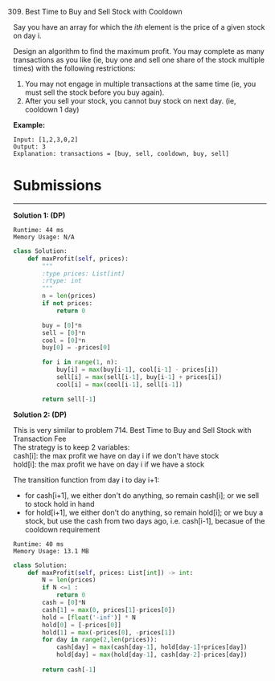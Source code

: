 309. Best Time to Buy and Sell Stock with Cooldown

Say you have an array for which the $i{th}$ element is the price of a given stock on day i.

Design an algorithm to find the maximum profit. You may complete as many transactions as you like (ie, buy one and sell one share of the stock multiple times) with the following restrictions:

1. You may not engage in multiple transactions at the same time (ie, you must sell the stock before you buy again).
1. After you sell your stock, you cannot buy stock on next day. (ie, cooldown 1 day)

**Example:**
```
Input: [1,2,3,0,2]
Output: 3 
Explanation: transactions = [buy, sell, cooldown, buy, sell]
```

# Submissions
---
**Solution 1: (DP)**
```
Runtime: 44 ms
Memory Usage: N/A
```
```python
class Solution:
    def maxProfit(self, prices):
        """
        :type prices: List[int]
        :rtype: int
        """
        n = len(prices)
        if not prices:
            return 0

        buy = [0]*n
        sell = [0]*n
        cool = [0]*n
        buy[0] = -prices[0]

        for i in range(1, n):
            buy[i] = max(buy[i-1], cool[i-1] - prices[i])
            sell[i] = max(sell[i-1], buy[i-1] + prices[i])
            cool[i] = max(cool[i-1], sell[i-1])

        return sell[-1]
```

**Solution 2: (DP)**

This is very similar to problem 714. Best Time to Buy and Sell Stock with Transaction Fee  
The strategy is to keep 2 variables:  
cash[i]: the max profit we have on day i if we don't have stock  
hold[i]: the max profit we have on day i if we have a stock

The transition function from day i to day i+1:
* for cash[i+1], we either don't do anything, so remain cash[i]; or we sell to stock hold in hand
* for hold[i+1], we either don't do anything, so remain hold[i]; or we buy a stock, but use the cash from two days ago, i.e. cash[i-1], becasue of the cooldown requirement

```
Runtime: 40 ms
Memory Usage: 13.1 MB
```
```python
class Solution:
    def maxProfit(self, prices: List[int]) -> int:
        N = len(prices)
        if N <=1 :
            return 0
        cash = [0]*N
        cash[1] = max(0, prices[1]-prices[0])
        hold = [float('-inf')] * N
        hold[0] = [-prices[0]]
        hold[1] = max(-prices[0], -prices[1])
        for day in range(2,len(prices)):
            cash[day] = max(cash[day-1], hold[day-1]+prices[day])
            hold[day] = max(hold[day-1], cash[day-2]-prices[day])
            
        return cash[-1]
```